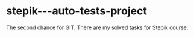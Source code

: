 # stepik---auto-tests-project
The second chance for GIT. There are my solved tasks for Stepik course.
